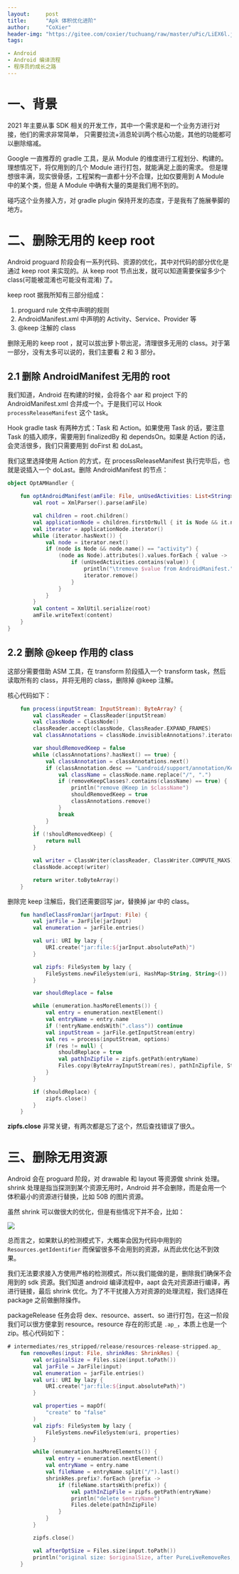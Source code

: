 ```yaml
---
layout:     post
title:      "Apk 体积优化进阶"
author:     "CoXier"
header-img: "https://gitee.com/coxier/tuchuang/raw/master/uPic/LiEX6l.jpg"
tags:

- Android
- Android 编译流程
- 程序员的成长之路
---
```


# 一、背景
2021 年主要从事 SDK 相关的开发工作，其中一个需求是和一个业务方进行对接，他们的需求非常简单， 只需要拉流+消息轮训两个核心功能，其他的功能都可以删除缩减。

Google 一直推荐的 gradle 工具，是从 Module 的维度进行工程划分、构建的。理想情况下，将仅用到的几个 Module 进行打包，就能满足上面的需求。
但是理想很丰满，现实很骨感，工程架构一直都十分不合理，比如仅要用到 A Module 中的某个类，但是 A Module 中确有大量的类是我们用不到的。

碰巧这个业务接入方，对 gradle plugin 保持开发的态度，于是我有了施展拳脚的地方。

# 二、删除无用的 keep root
Android proguard 阶段会有一系列代码、资源的优化，其中对代码的部分优化是通过 keep root 来实现的。从 keep root 节点出发，就可以知道需要保留多少个 class(可能被混淆也可能没有混淆) 了。

keep root 据我所知有三部分组成：

1. proguard rule 文件中声明的规则
2. AndroidManifest.xml 中声明的 Activity、Service、Provider 等
3. @keep 注解的 class

删除无用的 keep root ，就可以拔出萝卜带出泥，清理很多无用的 class。对于第一部分，没有太多可以说的，我们主要看 2 和 3 部分。

## 2.1 删除 AndroidManifest 无用的 root
我们知道，Android 在构建的时候，会将各个 aar 和 project 下的 AndroidManifest.xml 合并成一个。于是我们可以 Hook `processReleaseManifest` 这个 task。

Hook gradle task 有两种方式：Task 和 Action。如果使用 Task 的话，要注意 Task 的插入顺序，需要用到 finalizedBy 和 dependsOn。如果是 Action 的话，会灵活很多，我们只需要用到 doFirst 和 doLast。

我们这里选择使用 Action 的方式，在 processReleaseManifest 执行完毕后，也就是说插入一个 doLast。删除 AndroidManifest 的节点：

```kotlin
object OptAMHandler {

    fun optAndroidManifest(amFile: File, unUsedActivities: List<String>) {
        val root = XmlParser().parse(amFile)

        val children = root.children()
        val applicationNode = children.firstOrNull { it is Node && it.name() == "application" } as? Node ?: return
        val iterator = applicationNode.iterator()
        while (iterator.hasNext()) {
            val node = iterator.next()
            if (node is Node && node.name() == "activity") {
                (node as Node).attributes().values.forEach { value ->
                    if (unUsedActivities.contains(value)) {
                        println("\tremove $value from AndroidManifest.")
                        iterator.remove()
                    }
                }
            }
        }
        val content = XmlUtil.serialize(root)
        amFile.writeText(content)
    }
}
```
## 2.2 删除 @keep 作用的 class
这部分需要借助 ASM 工具，在 transform 阶段插入一个 transform task，然后读取所有的 class，并将无用的 class，删除掉 @keep 注解。


核心代码如下：

```kotlin
    fun process(inputStream: InputStream): ByteArray? {
        val classReader = ClassReader(inputStream)
        val classNode = ClassNode()
        classReader.accept(classNode, ClassReader.EXPAND_FRAMES)
        val classAnnotations = classNode.invisibleAnnotations?.iterator()

        var shouldRemovedKeep = false
        while (classAnnotations?.hasNext() == true) {
            val classAnnotation = classAnnotations.next()
            if (classAnnotation.desc == "Landroid/support/annotation/Keep;" || classAnnotation.desc == "Landroidx/annotation/Keep;") {
                val className = classNode.name.replace("/", ".")
                if (removeKeepClasses?.contains(className) == true) {
                    println("remove @Keep in $className")
                    shouldRemovedKeep = true
                    classAnnotations.remove()
                }
                break
            }
        }
        if (!shouldRemovedKeep) {
            return null
        }

        val writer = ClassWriter(classReader, ClassWriter.COMPUTE_MAXS)
        classNode.accept(writer)

        return writer.toByteArray()
    }
```
删除完 keep 注解后，我们还需要回写 jar，替换掉 jar 中的 class。

```kotlin
    fun handleClassFromJar(jarInput: File) {
        val jarFile = JarFile(jarInput)
        val enumeration = jarFile.entries()

        val uri: URI by lazy {
            URI.create("jar:file:${jarInput.absolutePath}")
        }

        val zipfs: FileSystem by lazy {
            FileSystems.newFileSystem(uri, HashMap<String, String>())
        }

        var shouldReplace = false

        while (enumeration.hasMoreElements()) {
            val entry = enumeration.nextElement()
            val entryName = entry.name
            if (!entryName.endsWith(".class")) continue
            val inputStream = jarFile.getInputStream(entry)
            val res = process(inputStream, options)
            if (res != null) {
                shouldReplace = true
                val pathInZipfile = zipfs.getPath(entryName)
                Files.copy(ByteArrayInputStream(res), pathInZipfile, StandardCopyOption.REPLACE_EXISTING)
            }
        }

        if (shouldReplace) {
            zipfs.close()
        }
    }
```

**zipfs.close** 非常关键，有两次都是忘了这个，然后查找错误了很久。

# 三、删除无用资源
Android 会在 proguard 阶段，对 drawable 和 layout 等资源做 shrink 处理。shrink 处理是指当探测到某个资源无用时，Android 并不会删除，而是会用一个体积最小的资源进行替换，比如 50B 的图片资源。

虽然 shrink 可以做很大的优化，但是有些情况下并不会，比如：

![](https://gitee.com/coxier/tuchuang/raw/master/uPic/aJQg7J.jpg)

总而言之，如果默认的检测模式下，大概率会因为代码中用到的 `Resources.getIdentifier` 而保留很多不会用到的资源，从而此优化达不到效果。

我们无法要求接入方使用严格的检测模式，所以我们能做的是，删除我们确保不会用到的 sdk 资源。我们知道 android 编译流程中，aapt 会先对资源进行编译，再进行链接，最后 shrink 优化。为了不干扰接入方对资源的处理流程，我们选择在 package 之前做删除操作。

packageRelease 任务会将 dex、resource、assert、so 进行打包，在这一阶段我们可以很方便拿到 resource。resource 存在的形式是 `.ap_`，本质上也是一个 zip。核心代码如下：

```kotlin
# intermediates/res_stripped/release/resources-release-stripped.ap_
    fun removeRes(input: File, shrinkRes: ShrinkRes) {
        val originalSize = Files.size(input.toPath())
        val jarFile = JarFile(input)
        val enumeration = jarFile.entries()
        val uri: URI by lazy {
            URI.create("jar:file:${input.absolutePath}")
        }

        val properties = mapOf(
            "create" to "false"
        )
        val zipfs: FileSystem by lazy {
            FileSystems.newFileSystem(uri, properties)
        }

        while (enumeration.hasMoreElements()) {
            val entry = enumeration.nextElement()
            val entryName = entry.name
            val fileName = entryName.split("/").last()
            shrinkRes.prefix?.forEach {prefix ->
                if (fileName.startsWith(prefix)) {
                    val pathInZipFile = zipfs.getPath(entryName)
                    println("delete $entryName")
                    Files.delete(pathInZipFile)
                }
            }
        }

        zipfs.close()

        val afterOptSize = Files.size(input.toPath())
        println("original size: $originalSize, after PureLiveRemoveRes, current size is: $afterOptSize")
    }
```